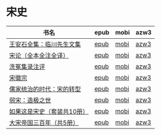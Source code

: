 # 宋史

| 书名 | epub | mobi | azw3 |
| --- | --- | --- | --- |
| [王安石全集：临川先生文集](http://ct.dalanmei.com/f/31084289-572115221-1c9204) | [epub](http://ct.dalanmei.com/f/31084289-572115221-1c9204) | [mobi](http://ct.dalanmei.com/f/31084289-571709177-92904f) | [azw3](http://ct.dalanmei.com/f/31084289-572136553-ca273d) |
| [宋论（全本全注全译）](http://ct.dalanmei.com/f/31084289-572115560-4462db) | [epub](http://ct.dalanmei.com/f/31084289-572115560-4462db) | [mobi](http://ct.dalanmei.com/f/31084289-571706583-915ee6) | [azw3](http://ct.dalanmei.com/f/31084289-572138528-f2a296) |
| [洗冤集录注评](http://ct.dalanmei.com/f/31084289-572116454-fda35f) | [epub](http://ct.dalanmei.com/f/31084289-572116454-fda35f) | [mobi](http://ct.dalanmei.com/f/31084289-571669784-c21e22) | [azw3](http://ct.dalanmei.com/f/31084289-572175977-b1713e) |
| [宋徽宗](http://ct.dalanmei.com/f/31084289-571816046-e1be8a) | [epub](http://ct.dalanmei.com/f/31084289-571816046-e1be8a) | [mobi](http://ct.dalanmei.com/f/31084289-571547034-3072d0) | [azw3](http://ct.dalanmei.com/f/31084289-572051970-0ef92a) |
| [儒家统治的时代：宋的转型](http://ct.dalanmei.com/f/31084289-571784533-132252) | [epub](http://ct.dalanmei.com/f/31084289-571784533-132252) | [mobi](http://ct.dalanmei.com/f/31084289-571450988-b7b399) | [azw3](http://ct.dalanmei.com/f/31084289-571885064-769581) |
| [弱宋：造极之世](None) | [epub](None) | [mobi](None) | [azw3](None) |
| [如果这是宋史（套装共10册）](http://ct.dalanmei.com/f/31084289-571787535-4d4af8) | [epub](http://ct.dalanmei.com/f/31084289-571787535-4d4af8) | [mobi](http://ct.dalanmei.com/f/31084289-571454095-b6d2aa) | [azw3](http://ct.dalanmei.com/f/31084289-571887581-757909) |
| [大宋帝国三百年（共5册）](http://ct.dalanmei.com/f/31084289-571789016-eeaabc) | [epub](http://ct.dalanmei.com/f/31084289-571789016-eeaabc) | [mobi](http://ct.dalanmei.com/f/31084289-571456604-bb2638) | [azw3](http://ct.dalanmei.com/f/31084289-571893748-4fc0a9) |
